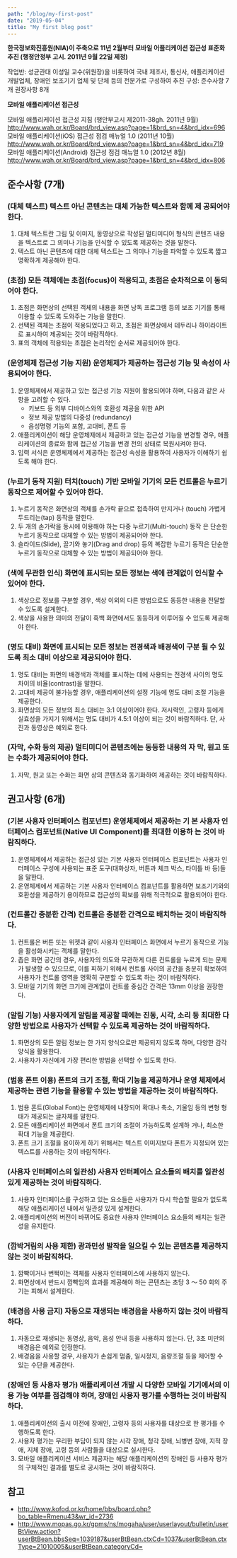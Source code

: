```yaml
---
path: "/blog/my-first-post"
date: "2019-05-04"
title: "My first blog post"
---
```



**한국정보화진흥원(NIA)이 주축으로 11년 2월부터 모바일 어플리케이션 접근성 표준화 추진 (행정안정부 고시. 2011년 9월 22일 제정)**

작업반: 성균관대 이성일 교수(위원장)을 비롯하여 국내 제조사, 통신사, 애플리케이션 개발업체, 장애인 보조기기 업체 및 단체 등의 전문가로 구성하여 추진
구성: 준수사항 7개 권장사항 8개

**모바일 애플리케이션 접근성**

모바일 애플리케이션 접근성 지침 (행안부고시 제2011-38gh. 2011년 9월)
http://www.wah.or.kr/Board/brd_view.asp?page=1&brd_sn=4&brd_idx=696
모바일 애플리케이션(iOS) 접근성 점검 매뉴얼 1.0 (2011년 10월)
http://www.wah.or.kr/Board/brd_view.asp?page=1&brd_sn=4&brd_idx=719
모바일 애플리케이션(Android) 접근성 점검 매뉴얼 1.0 (2012년 8월)
http://www.wah.or.kr/Board/brd_view.asp?page=1&brd_sn=4&brd_idx=806


## 준수사항 (7개)
### (대체 텍스트) 텍스트 아닌 콘텐츠는 대체 가능한 텍스트와 함께 제 공되어야 한다.
1. 대체 텍스트란 그림 및 이미지, 동영상으로 작성된 멀티미디어 형식의 콘텐츠 내용을 텍스트로 그 의미나 기능을 인식할 수 있도록 제공하는 것을 말한다.
2. 텍스트 아닌 콘텐츠에 대한 대체 텍스트는 그 의미나 기능을 파악할 수 있도록 짧고 명확하게 제공해야 한다.

### (초점) 모든 객체에는 초점(focus)이 적용되고, 초점은 순차적으로 이 동되어야 한다.
1. 초점은 화면상의 선택된 객체의 내용을 화면 낭독 프로그램 등의 보조 기기를 통해 이용할 수 있도록 도와주는 기능을 말한다.
2. 선택된 객체는 초점이 적용되었다고 하고, 초점은 화면상에서 테두리나 하이라이트로 표시하여 제공되는 것이 바람직하다.
3. 표의 객체에 적용되는 초점은 논리적인 순서로 제공되어야 한다.

### (운영체제 접근성 기능 지원) 운영체제가 제공하는 접근성 기능 및 속성이 사용되어야 한다.
1. 운영체제에서 제공하고 있는 접근성 기능 지원이 활용되어야 하며, 다음과 같은 사항을 고려할 수 있다.
    * 키보드 등 외부 디바이스와의 호환성 제공을 위한 API
    * 정보 제공 방법의 다중성 (redundancy)
    * 음성명령 기능의 포함, 고대비, 폰트 등
2. 애플리케이션이 해당 운영체제에서 제공하고 있는 접근성 기능을 변경할 경우, 애플리케이션의 종료와 함께 접근성 기능을 변경 전의 상태로 복원시켜야 한다.
3. 입력 서식은 운영체제에서 제공하는 접근성 속성을 활용하여 사용자가 이해하기 쉽도록 해야 한다.

### (누르기 동작 지원) 터치(touch) 기반 모바일 기기의 모든 컨트롤은 누르기 동작으로 제어할 수 있어야 한다.
1. 누르기 동작은 화면상의 객체를 손가락 끝으로 접촉하여 만지거나 (touch) 가볍게 두드리는(tap) 동작을 말한다.
2. 두 개의 손가락을 동시에 이용해야 하는 다중 누르기(Multi-touch) 동작 은 단순한 누르기 동작으로 대체할 수 있는 방법이 제공되어야 한다.
3. 슬라이드(Slide), 끌기와 놓기(Drag and drop) 등의 복잡한 누르기 동작은 단순한 누르기 동작으로 대체할 수 있는 방법이 제공되어야 한다.

### (색에 무관한 인식) 화면에 표시되는 모든 정보는 색에 관계없이 인식할 수 있어야 한다.
1. 색상으로 정보를 구분할 경우, 색상 이외의 다른 방법으로도 동등한 내용을 전달할 수 있도록 설계한다.
2. 색상을 사용한 의미의 전달이 흑백 화면에서도 동등하게 이루어질 수 있도록 제공해야 한다.

### (명도 대비) 화면에 표시되는 모든 정보는 전경색과 배경색이 구분 될 수 있도록 최소 대비 이상으로 제공되어야 한다.
1. 명도 대비는 화면의 배경색과 객체를 표시하는 데에 사용되는 전경색 사이의 명도 차이의 비율(contrast)을 말한다.
2. 고대비 제공이 불가능할 경우, 애플리케이션의 설정 기능에 명도 대비 조절 기능을 제공한다.
3. 화면상의 모든 정보의 최소 대비는 3:1 이상이어야 한다. 저시력인, 고령자 등에게 실효성을 가지기 위해서는 명도 대비가 4.5:1 이상이 되는 것이 바람직하다. 단, 사진과 동영상은 예외로 한다.

### (자막, 수화 등의 제공) 멀티미디어 콘텐츠에는 동등한 내용의 자 막, 원고 또는 수화가 제공되어야 한다.
1. 자막, 원고 또는 수화는 화면 상의 콘텐츠와 동기화하여 제공하는 것이 바람직하다.




## 권고사항 (6개)
### (기본 사용자 인터페이스 컴포넌트) 운영체제에서 제공하는 기 본 사용자 인터페이스 컴포넌트(Native UI Component)를 최대한 이용하 는 것이 바람직하다.
1. 운영체제에서 제공하는 접근성 있는 기본 사용자 인터페이스 컴포넌트는 사용자 인터페이스 구성에 사용되는 표준 도구(대화상자, 버튼과 체크 박스, 타이틀 바 등)들을 말한다.
2. 운영체제에서 제공하는 기본 사용자 인터페이스 컴포넌트를 활용하면 보조기기와의 호환성을 제공하기 용이하므로 접근성의 확보를 위해 적극적으로 활용되어야 한다.

### (컨트롤간 충분한 간격) 컨트롤은 충분한 간격으로 배치하는 것이 바람직하다.
1. 컨트롤은 버튼 또는 위젯과 같이 사용자 인터페이스 화면에서 누르기 동작으로 기능을 활성화시키는 객체를 말한다.
2. 좁은 화면 공간의 경우, 사용자의 의도와 무관하게 다른 컨트롤을 누르게 되는 문제가 발생할 수 있으므로, 이를 피하기 위해서 컨트롤 사이의 공간을 충분히 확보하여 사용자가 컨트롤 영역을 명확히 구분할 수 있도록 하는 것이 바람직하다.
3. 모바일 기기의 화면 크기에 관계없이 컨트롤 중심간 간격은 13mm 이상을 권장한다.

### (알림 기능) 사용자에게 알림을 제공할 때에는 진동, 시각, 소리 등 최대한 다양한 방법으로 사용자가 선택할 수 있도록 제공하는 것이 바람직하다.
1. 화면상의 모든 알림 정보는 한 가지 양식으로만 제공되지 않도록 하며, 다양한 감각 양식을 활용한다.
2. 사용자가 자신에게 가장 편리한 방법을 선택할 수 있도록 한다.

### (범용 폰트 이용) 폰트의 크기 조절, 확대 기능을 제공하거나 운영 체제에서 제공하는 관련 기능을 활용할 수 있는 방법을 제공하는 것이 바람직하다.
1. 범용 폰트(Global Font)는 운영체제에 내장되어 확대나 축소, 기울임 등의 변형 형태가 제공되는 글자체를 말한다.
2. 모든 애플리케이션 화면에서 폰트 크기의 조절이 가능하도록 설계하 거나, 최소한 확대 기능을 제공한다.
3. 폰트 크기 조절을 용이하게 하기 위해서는 텍스트 이미지보다 폰트가 지정되어 있는 텍스트를 사용하는 것이 바람직하다.

### (사용자 인터페이스의 일관성) 사용자 인터페이스 요소들의 배치를 일관성 있게 제공하는 것이 바람직하다.
1. 사용자 인터페이스를 구성하고 있는 요소들은 사용자가 다시 학습할 필요가 없도록 해당 애플리케이션 내에서 일관성 있게 설계한다.
2. 애플리케이션의 버전이 바뀌어도 중요한 사용자 인터페이스 요소들의 배치는 일관성을 유지한다.

### (깜박거림의 사용 제한) 광과민성 발작을 일으킬 수 있는 콘텐츠를 제공하지 않는 것이 바람직하다.
1. 깜빡이거나 번쩍이는 객체를 사용자 인터페이스에 사용하지 않는다.
2. 화면상에서 반드시 깜빡임의 효과를 제공해야 하는 콘텐츠는 초당 3 ～ 50 회의 주기는 피해서 설계한다.

### (배경음 사용 금지) 자동으로 재생되는 배경음을 사용하지 않는 것이 바람직하다.
1. 자동으로 재생되는 동영상, 음악, 음성 안내 등을 사용하지 않는다. 단, 3초 미만의 배경음은 예외로 인정한다.
2. 배경음을 사용할 경우, 사용자가 손쉽게 멈춤, 일시정지, 음량조절 등을 제어할 수 있는 수단을 제공한다.

### (장애인 등 사용자 평가) 애플리케이션 개발 시 다양한 모바일 기기에서의 이용 가능 여부를 점검해야 하며, 장애인 사용자 평가를 수행하는 것이 바람직하다.
1. 애플리케이션의 출시 이전에 장애인, 고령자 등의 사용자를 대상으로 한 평가를 수행하도록 한다.
2. 사용자 평가는 무리한 부담이 되지 않는 시각 장애, 청각 장애, 뇌병변 장애, 지적 장애, 지체 장애, 고령 등의 사람들을 대상으로 실시한다.
3. 모바일 애플리케이션 서비스 제공자는 해당 애플리케이션의 장애인 등 사용자 평가의 구체적인 결과를 별도로 공시하는 것이 바람직하다.

## 참고
* http://www.kofod.or.kr/home/bbs/board.php?bo_table=Rmenu43&wr_id=2736
* http://www.mopas.go.kr/gpms/ns/mogaha/user/userlayout/bulletin/userBtView.action?userBtBean.bbsSeq=1039187&userBtBean.ctxCd=1037&userBtBean.ctxType=21010005&userBtBean.categoryCd=